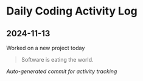 # Daily Coding Activity Log

## 2024-11-13

Worked on a new project today

> Software is eating the world.

*Auto-generated commit for activity tracking*
